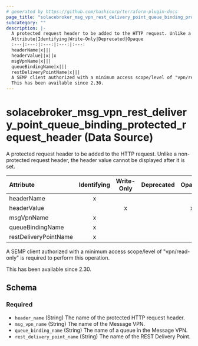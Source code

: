 ```yaml
---
# generated by https://github.com/hashicorp/terraform-plugin-docs
page_title: "solacebroker_msg_vpn_rest_delivery_point_queue_binding_protected_request_header Data Source - solacebroker"
subcategory: ""
description: |-
  A protected request header to be added to the HTTP request. Unlike a non-protected request header, the header value cannot be displayed after it is set.
  Attribute|Identifying|Write-Only|Deprecated|Opaque
  :---|:---:|:---:|:---:|:---:
  headerName|x|||
  headerValue||x||x
  msgVpnName|x|||
  queueBindingName|x|||
  restDeliveryPointName|x|||
  A SEMP client authorized with a minimum access scope/level of "vpn/read-only" is required to perform this operation.
  This has been available since 2.30.
---
```


# solacebroker_msg_vpn_rest_delivery_point_queue_binding_protected_request_header (Data Source)

A protected request header to be added to the HTTP request. Unlike a non-protected request header, the header value cannot be displayed after it is set.


Attribute|Identifying|Write-Only|Deprecated|Opaque
:---|:---:|:---:|:---:|:---:
headerName|x|||
headerValue||x||x
msgVpnName|x|||
queueBindingName|x|||
restDeliveryPointName|x|||



A SEMP client authorized with a minimum access scope/level of "vpn/read-only" is required to perform this operation.

This has been available since 2.30.



<!-- schema generated by tfplugindocs -->
## Schema

### Required

- `header_name` (String) The name of the protected HTTP request header.
- `msg_vpn_name` (String) The name of the Message VPN.
- `queue_binding_name` (String) The name of a queue in the Message VPN.
- `rest_delivery_point_name` (String) The name of the REST Delivery Point.


